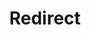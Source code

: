 ﻿---
layout: src/layouts/Redirect.astro
title: Redirect
redirect: https://yamldoc.liuyan.wang/docs/octopus-rest-api/cli/octopus-deployment-target-cloud-region-create
pubDate:  2023-01-01
navSearch: false
navSitemap: false
navMenu: false
---
